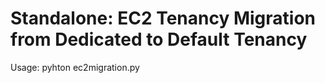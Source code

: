 # Standalone: EC2 Tenancy Migration from Dedicated to Default Tenancy

Usage:  pyhton ec2migration.py <instance-id>
